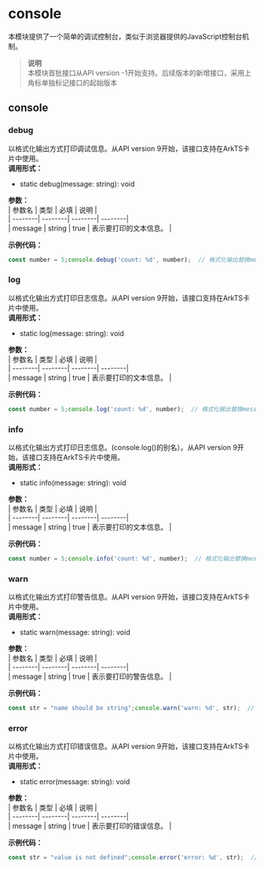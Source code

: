 # console    
本模块提供了一个简单的调试控制台，类似于浏览器提供的JavaScript控制台机制。  
> **说明**   
>本模块首批接口从API version -1开始支持。后续版本的新增接口，采用上角标单独标记接口的起始版本  
    
## console    
### debug    
以格式化输出方式打印调试信息。从API version 9开始，该接口支持在ArkTS卡片中使用。  
 **调用形式：**     
- static debug(message: string): void  
    
 **参数：**     
| 参数名 | 类型 | 必填 | 说明 |  
| --------| --------| --------| --------|  
| message | string | true | 表示要打印的文本信息。 |  
    
 **示例代码：**   
```js    
const number = 5;console.debug('count: %d', number);  // 格式化输出替换message中的文本。// count: 5 console.debug('count:', number);  // 打印message以及其余信息// count: 5 console.debug('count:'); // 仅打印message// count:    
```    
  
    
### log    
以格式化输出方式打印日志信息。从API version 9开始，该接口支持在ArkTS卡片中使用。  
 **调用形式：**     
- static log(message: string): void  
    
 **参数：**     
| 参数名 | 类型 | 必填 | 说明 |  
| --------| --------| --------| --------|  
| message | string | true | 表示要打印的文本信息。 |  
    
 **示例代码：**   
```js    
const number = 5;console.log('count: %d', number);  // 格式化输出替换message中的文本。// count: 5 console.log('count:', number);  // 打印message以及其余信息// count: 5 console.log('count:'); // 仅打印message// count:    
```    
  
    
### info    
以格式化输出方式打印日志信息。(console.log()的别名）。从API version 9开始，该接口支持在ArkTS卡片中使用。  
 **调用形式：**     
- static info(message: string): void  
    
 **参数：**     
| 参数名 | 类型 | 必填 | 说明 |  
| --------| --------| --------| --------|  
| message | string | true | 表示要打印的文本信息。 |  
    
 **示例代码：**   
```js    
const number = 5;console.info('count: %d', number);  // 格式化输出替换message中的文本。// count: 5 console.info('count:', number);  // 打印message以及其余信息// count: 5 console.info('count:'); // 仅打印message// count:    
```    
  
    
### warn    
以格式化输出方式打印警告信息。从API version 9开始，该接口支持在ArkTS卡片中使用。  
 **调用形式：**     
- static warn(message: string): void  
    
 **参数：**     
| 参数名 | 类型 | 必填 | 说明 |  
| --------| --------| --------| --------|  
| message | string | true | 表示要打印的警告信息。 |  
    
 **示例代码：**   
```js    
const str = "name should be string";console.warn('warn: %d', str);  // 格式化输出替换message中的文本。// warn: name should be stringconsole.warn('warn:', str);  // 打印message以及其余信息// warn: name should be stringconsole.warn('warn:'); // 仅打印message// warn:    
```    
  
    
### error    
以格式化输出方式打印错误信息。从API version 9开始，该接口支持在ArkTS卡片中使用。  
 **调用形式：**     
- static error(message: string): void  
    
 **参数：**     
| 参数名 | 类型 | 必填 | 说明 |  
| --------| --------| --------| --------|  
| message | string | true | 表示要打印的错误信息。 |  
    
 **示例代码：**   
```js    
const str = "value is not defined";console.error('error: %d', str);  // 格式化输出替换message中的文本。// error: value is not definedconsole.error('error:', str);  // 打印message以及其余信息// error: value is not definedconsole.error('error:'); // 仅打印message// error:    
```    
  
